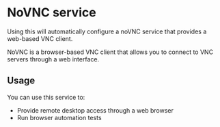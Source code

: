# NoVNC service

Using this will automatically configure a noVNC service that provides a web-based VNC client.

NoVNC is a browser-based VNC client that allows you to connect to VNC servers through a web interface.

## Usage

You can use this service to:
- Provide remote desktop access through a web browser
- Run browser automation tests
